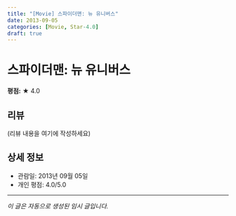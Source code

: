 ```yaml
---
title: "[Movie] 스파이더맨: 뉴 유니버스"
date: 2013-09-05
categories: [Movie, Star-4.0]
draft: true
---
```


# 스파이더맨: 뉴 유니버스

**평점:** ★ 4.0

## 리뷰

(리뷰 내용을 여기에 작성하세요)

## 상세 정보

- 관람일: 2013년 09월 05일
- 개인 평점: 4.0/5.0

---

*이 글은 자동으로 생성된 임시 글입니다.*
